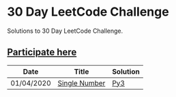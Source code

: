 30 Day LeetCode Challenge
========
Solutions to 30 Day LeetCode Challenge.

[Participate here](https://leetcode.com/explore/featured/card/30-day-leetcoding-challenge)
--------

| Date | Title | Solution |
| ---------- | ----- | -------- |
| 01/04/2020 | [Single Number](https://leetcode.com/problems/two-sum/) | [Py3](./single-number.js) |
